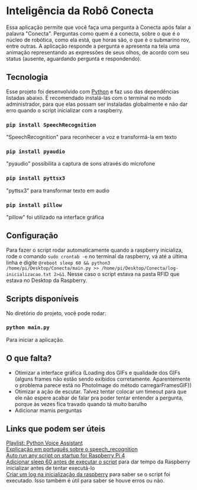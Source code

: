 # Inteligência da Robô Conecta

Essa aplicação permite que você faça uma pergunta à Conecta após falar a palavra "Conecta". Perguntas como quem é a conecta, sobre o que é o núcleo de robótica, como ela está, que horas são, o que é o submarino rov, entre outras. A aplicação responde a pergunta e apresenta na tela uma animação representando as expressões de seus olhos, de acordo com seu status (ausente, aguardando pergunta e respondendo).

## Tecnologia

Esse projeto foi desenvolvido com [Python](https://www.python.org/downloads/) e faz uso das dependências listadas abaixo. É recomendado instalá-las com o terminal no modo administrador, para que elas possam ser instaladas globalmente e não dar erro quando o script inicializar com a raspberry. <br/>

### `pip install SpeechRecognition`
"SpeechRecognition" para reconhecer a voz e transformá-la em texto

### `pip install pyaudio`
"pyaudio" possibilita a captura de sons através do microfone

### `pip install pyttsx3`
"pyttsx3" para transformar texto em audio

### `pip install pillow`
"pillow" foi utilizado na interface gráfica

## Configuração

Para fazer o script rodar automaticamente quando a raspberry inicializa, rode o comando `sudo crontab -e` no terminal da raspberry, vá até a última linha e digite `@reboot sleep 60 && python3 /home/pi/Desktop/Conecta/main.py >> /home/pi/Desktop/Conecta/log-inicializacao.txt 2>&1`. Nesse caso o script estava na pasta RFID que estava no Desktop da Raspberry.

## Scripts disponíveis

No diretório do projeto, você pode rodar:

### `python main.py`

Para iniciar a aplicação.

## O que falta?

- Otimizar a interface gráfica (Loading dos GIFs e qualidade dos GIFs (alguns frames não estão sendo exibidos corretamente. Aparentemente o problema parece está no PhotoImage do método carregarFramesGIF)) <br/>
- Otimizar a ação de escutar. Talvez tentar colocar um timeout para que ele não espere acabar de falar pra poder tentar entender a pergunta, porque às vezes fica travado quando tá muito barulho <br/>
- Adicionar mamis perguntas

## Links que podem ser úteis

[Playlist: Python Voice Assistant](https://www.youtube.com/watch?v=-AzGZ_CHzJk&list=PLzMcBGfZo4-mBungzp4GO4fswxO8wTEFx) <br/>
[Explicação em português sobre o speech_recognition](https://letscode.com.br/blog/speech-recognition-com-python) <br/>
[Auto run any script on startup for Raspberry Pi 4](https://youtu.be/wVPAHI9on0o) <br/>
[Adicionar sleep 60 antes de executar o script](https://stackoverflow.com/questions/66182730/crontab-doesnt-run-python-script-on-a-raspberry-pi-4) para dar tempo da Raspberry inicializar antes de tentar executá-lo <br/>
[Criar um log na inicialização da raspberry](https://forums.raspberrypi.com/viewtopic.php?t=276808) para saber se o script foi executado. Isso também é útil para saber se houve erros ou não.
